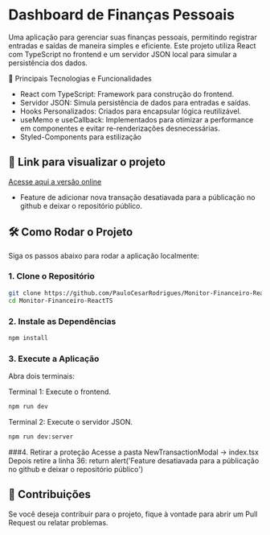 # Dashboard de Finanças Pessoais

Uma aplicação para gerenciar suas finanças pessoais, permitindo registrar entradas e saídas de maneira simples e eficiente. Este projeto utiliza React com TypeScript no frontend e um servidor JSON local para simular a persistência dos dados.

🧩 Principais Tecnologias e Funcionalidades
- React com TypeScript: Framework para construção do frontend.                      
- Servidor JSON: Simula persistência de dados para entradas e saídas.              
- Hooks Personalizados: Criados para encapsular lógica reutilizável.  
- useMemo e useCallback: Implementados para otimizar a performance em componentes e evitar re-renderizações desnecessárias.
- Styled-Components para estilização

## 🚀 Link para visualizar o projeto
[Acesse aqui a versão online](https://monitor-financeiro-react-ts.vercel.app/)
- Feature de adicionar nova transação desatiavada para a públicação no github e deixar o repositório público.


## 🛠️ Como Rodar o Projeto

Siga os passos abaixo para rodar a aplicação localmente:

### 1. Clone o Repositório

```bash
git clone https://github.com/PauloCesarRodrigues/Monitor-Financeiro-ReactTS.git
cd Monitor-Financeiro-ReactTS
```

### 2. Instale as Dependências

```bash
npm install
```

### 3. Execute a Aplicação
  Abra dois terminais:

  Terminal 1: Execute o frontend.

```bash
npm run dev
```

  Terminal 2: Execute o servidor JSON.
```bash
npm run dev:server
```

###4. Retirar a proteção
 Acesse a pasta NewTransactionModal -> index.tsx
 Depois retire a linha 36: return alert('Feature desatiavada para a públicação no github e deixar o repositório público')

## 🤝 Contribuições

Se você deseja contribuir para o projeto, fique à vontade para abrir um Pull Request ou relatar problemas.
